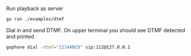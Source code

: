 
Run playback as server
```bash
go run ./examples/dtmf
```

Dial in and send DTMF. On upper terminal you should see DTMF detected and printed
```sh 
gophone dial -dtmf="1234ABCD" sip:112@127.0.0.1
```